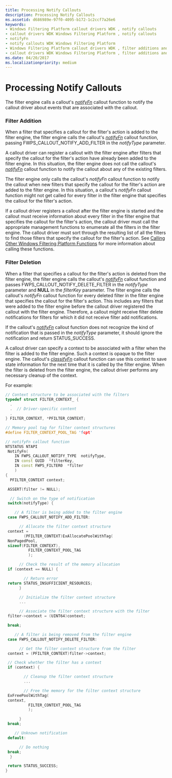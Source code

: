 ```yaml
---
title: Processing Notify Callouts
description: Processing Notify Callouts
ms.assetid: d686989e-97f0-4095-b172-1c2ccf7a26e6
keywords:
- Windows Filtering Platform callout drivers WDK , notify callouts
- callout drivers WDK Windows Filtering Platform , notify callouts
- notifyFn
- notify callouts WDK Windows Filtering Platform
- Windows Filtering Platform callout drivers WDK , filter additions and deletions
- callout drivers WDK Windows Filtering Platform , filter additions and deletions
ms.date: 04/20/2017
ms.localizationpriority: medium
---
```


# Processing Notify Callouts


The filter engine calls a callout's [*notifyFn*](https://docs.microsoft.com/windows-hardware/drivers/ddi/content/fwpsk/nc-fwpsk-fwps_callout_notify_fn0) callout function to notify the callout driver about events that are associated with the callout.

### <a href="" id="filter-addition"></a> Filter Addition

When a filter that specifies a callout for the filter's action is added to the filter engine, the filter engine calls the callout's [*notifyFn*](https://docs.microsoft.com/windows-hardware/drivers/ddi/content/fwpsk/nc-fwpsk-fwps_callout_notify_fn0) callout function, passing FWPS\_CALLOUT\_NOTIFY\_ADD\_FILTER in the *notifyType* parameter.

A callout driver can register a callout with the filter engine after filters that specify the callout for the filter's action have already been added to the filter engine. In this situation, the filter engine does not call the callout's [*notifyFn*](https://docs.microsoft.com/windows-hardware/drivers/ddi/content/fwpsk/nc-fwpsk-fwps_callout_notify_fn0) callout function to notify the callout about any of the existing filters.

The filter engine only calls the callout's *notifyFn* callout function to notify the callout when new filters that specify the callout for the filter's action are added to the filter engine. In this situation, a callout's *notifyFn* callout function might not get called for every filter in the filter engine that specifies the callout for the filter's action.

If a callout driver registers a callout after the filter engine is started and the callout must receive information about every filter in the filter engine that specifies the callout for the filter's action, the callout driver must call the appropriate management functions to enumerate all the filters in the filter engine. The callout driver must sort through the resulting list of all the filters to find those filters that specify the callout for the filter's action. See [Calling Other Windows Filtering Platform Functions](calling-other-windows-filtering-platform-functions.md) for more information about calling these functions.

### <a href="" id="filter-deletion"></a> Filter Deletion

When a filter that specifies a callout for the filter's action is deleted from the filter engine, the filter engine calls the callout's [*notifyFn*](https://docs.microsoft.com/windows-hardware/drivers/ddi/content/fwpsk/nc-fwpsk-fwps_callout_notify_fn0) callout function and passes FWPS\_CALLOUT\_NOTIFY\_DELETE\_FILTER in the *notifyType* parameter and **NULL** in the *filterKey* parameter. The filter engine calls the callout's *notifyFn* callout function for every deleted filter in the filter engine that specifies the callout for the filter's action. This includes any filters that were added to the filter engine before the callout driver registered the callout with the filter engine. Therefore, a callout might receive filter delete notifications for filters for which it did not receive filter add notifications.

If the callout's [*notifyFn*](https://docs.microsoft.com/windows-hardware/drivers/ddi/content/fwpsk/nc-fwpsk-fwps_callout_notify_fn0) callout function does not recognize the kind of notification that is passed in the *notifyType* parameter, it should ignore the notification and return STATUS\_SUCCESS.

A callout driver can specify a context to be associated with a filter when the filter is added to the filter engine. Such a context is opaque to the filter engine. The callout's [*classifyFn*](https://docs.microsoft.com/windows-hardware/drivers/ddi/content/fwpsk/nc-fwpsk-fwps_callout_classify_fn0) callout function can use this context to save state information for the next time that it is called by the filter engine. When the filter is deleted from the filter engine, the callout driver performs any necessary cleanup of the context.

For example:

```C++
// Context structure to be associated with the filters
typedef struct FILTER_CONTEXT_ {
  .
  .  // Driver-specific content
  .
} FILTER_CONTEXT, *PFILTER_CONTEXT;

// Memory pool tag for filter context structures
#define FILTER_CONTEXT_POOL_TAG 'fcpt'

// notifyFn callout function
NTSTATUS NTAPI
 NotifyFn(
    IN FWPS_CALLOUT_NOTIFY_TYPE  notifyType,
    IN const GUID  *filterKey,
    IN const FWPS_FILTER0  *filter
    )
{
  PFILTER_CONTEXT context;

 ASSERT(filter != NULL);

  // Switch on the type of notification
 switch(notifyType) {

    // A filter is being added to the filter engine
 case FWPS_CALLOUT_NOTIFY_ADD_FILTER:

      // Allocate the filter context structure
 context =
        (PFILTER_CONTEXT)ExAllocatePoolWithTag(
 NonPagedPool,
 sizeof(FILTER_CONTEXT),
          FILTER_CONTEXT_POOL_TAG
          );

      // Check the result of the memory allocation
 if (context == NULL) {

        // Return error
 return STATUS_INSUFFICIENT_RESOURCES;
      }

      // Initialize the filter context structure
      ...

      // Associate the filter context structure with the filter
 filter->context = (UINT64)context;

 break;

    // A filter is being removed from the filter engine
 case FWPS_CALLOUT_NOTIFY_DELETE_FILTER:

      // Get the filter context structure from the filter
 context = (PFILTER_CONTEXT)filter->context;

 // Check whether the filter has a context
 if (context) {

        // Cleanup the filter context structure
        ...

        // Free the memory for the filter context structure
 ExFreePoolWithTag(
 context,
          FILTER_CONTEXT_POOL_TAG
          );

      }
 break;

    // Unknown notification
 default:

      // Do nothing
 break;
  }

 return STATUS_SUCCESS;
}
```

 

 





